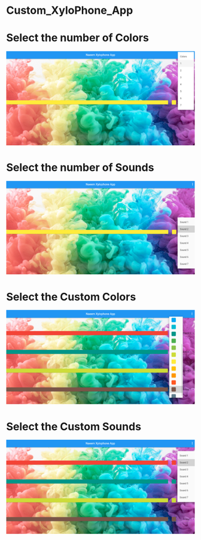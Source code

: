 # Custom_XyloPhone_App

# Select the number of Colors
<img src="https://github.com/naeem92/MobileApplication/blob/main/xylophone_Custom_App/SS/Select%20the%20Custom%20Color.png">


# Select the number of Sounds
<img src="https://github.com/naeem92/MobileApplication/blob/main/xylophone_Custom_App/SS/Xylophone_Custom_Sound.png">


# Select the Custom Colors
<img src="https://github.com/naeem92/MobileApplication/blob/main/xylophone_Custom_App/SS/Select%20the%20colors.png">

# Select the Custom Sounds
<img src="https://github.com/naeem92/MobileApplication/blob/main/xylophone_Custom_App/SS/Select%20the%20Sound.png">





